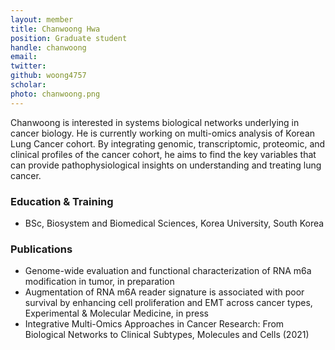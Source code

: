 ```yaml
---
layout: member
title: Chanwoong Hwa
position: Graduate student
handle: chanwoong
email:
twitter:
github: woong4757
scholar: 
photo: chanwoong.png
---
```


Chanwoong is interested in systems biological networks underlying in cancer biology. He is currently working on multi-omics analysis of Korean Lung Cancer cohort. By integrating genomic, transcriptomic, proteomic, and clinical profiles of the cancer cohort, he aims to find the key variables that can provide pathophysiological insights on understanding and treating lung cancer.

### Education & Training
- BSc, Biosystem and Biomedical Sciences, Korea University, South Korea

### Publications
- Genome-wide evaluation and functional characterization of RNA m6a modification in tumor, in preparation
- Augmentation of RNA m6A reader signature is associated with poor survival by enhancing cell proliferation and EMT across cancer types, Experimental & Molecular Medicine, in press
- Integrative Multi-Omics Approaches in Cancer Research: From Biological Networks to Clinical Subtypes, Molecules and Cells (2021)